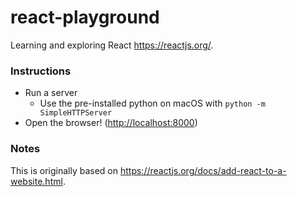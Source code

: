 # react-playground

Learning and exploring React <https://reactjs.org/>.

### Instructions

* Run a server
  * Use the pre-installed python on macOS with `python -m SimpleHTTPServer`
* Open the browser! (<http://localhost:8000>)

### Notes

This is originally based on <https://reactjs.org/docs/add-react-to-a-website.html>.